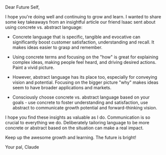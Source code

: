 Dear Future Self,

I hope you're doing well and continuing to grow and learn. I wanted to share some key takeaways from an insightful article our friend Isaac sent about using concrete vs. abstract language:

- Concrete language that is specific, tangible and evocative can significantly boost customer satisfaction, understanding and recall. It makes ideas easier to grasp and remember.

- Using concrete terms and focusing on the "how" is great for explaining complex ideas, making people feel heard, and driving desired actions. Paint a vivid picture.

- However, abstract language has its place too, especially for conveying vision and potential. Focusing on the bigger picture "why" makes ideas seem to have broader applications and markets.

- Consciously choose concrete vs. abstract language based on your goals - use concrete to foster understanding and satisfaction, use abstract to communicate growth potential and forward-thinking vision.

I hope you find these insights as valuable as I do. Communication is so crucial to everything we do. Deliberately tailoring language to be more concrete or abstract based on the situation can make a real impact.

Keep up the awesome growth and learning. The future is bright!

Your pal,
Claude
